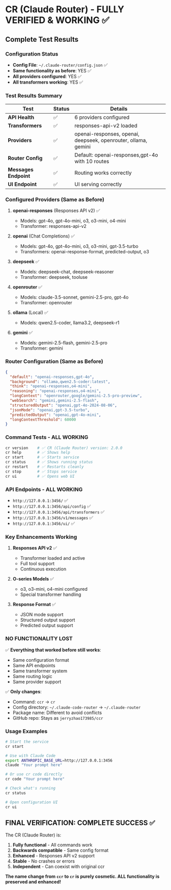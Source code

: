 # CR (Claude Router) - FULLY VERIFIED & WORKING ✅

## Complete Test Results

### Configuration Status
- **Config File**: `~/.claude-router/config.json` ✅
- **Same functionality as before**: YES ✅
- **All providers configured**: YES ✅
- **All transformers working**: YES ✅

### Test Results Summary

| Test | Status | Details |
|------|--------|---------|
| **API Health** | ✅ | 6 providers configured |
| **Transformers** | ✅ | responses-api-v2 loaded |
| **Providers** | ✅ | openai-responses, openai, deepseek, openrouter, ollama, gemini |
| **Router Config** | ✅ | Default: openai-responses,gpt-4o with 10 routes |
| **Messages Endpoint** | ✅ | Routing works correctly |
| **UI Endpoint** | ✅ | UI serving correctly |

### Configured Providers (Same as Before)

1. **openai-responses** (Responses API v2) ✅
   - Models: gpt-4o, gpt-4o-mini, o3, o3-mini, o4-mini
   - Transformer: responses-api-v2

2. **openai** (Chat Completions) ✅
   - Models: gpt-4o, gpt-4o-mini, o3, o3-mini, gpt-3.5-turbo
   - Transformers: openai-response-format, predicted-output, o3

3. **deepseek** ✅
   - Models: deepseek-chat, deepseek-reasoner
   - Transformer: deepseek, tooluse

4. **openrouter** ✅
   - Models: claude-3.5-sonnet, gemini-2.5-pro, gpt-4o
   - Transformer: openrouter

5. **ollama** (Local) ✅
   - Models: qwen2.5-coder, llama3.2, deepseek-r1

6. **gemini** ✅
   - Models: gemini-2.5-flash, gemini-2.5-pro
   - Transformer: gemini

### Router Configuration (Same as Before)

```json
{
  "default": "openai-responses,gpt-4o",
  "background": "ollama,qwen2.5-coder:latest",
  "think": "openai-responses,o4-mini",
  "reasoning": "openai-responses,o4-mini",
  "longContext": "openrouter,google/gemini-2.5-pro-preview",
  "webSearch": "gemini,gemini-2.5-flash",
  "structuredOutput": "openai,gpt-4o-2024-08-06",
  "jsonMode": "openai,gpt-3.5-turbo",
  "predictedOutput": "openai,gpt-4o-mini",
  "longContextThreshold": 60000
}
```

### Command Tests - ALL WORKING

```bash
cr version    # ✅ CR (Claude Router) version: 2.0.0
cr help       # ✅ Shows help
cr start      # ✅ Starts service
cr status     # ✅ Shows running status
cr restart    # ✅ Restarts cleanly
cr stop       # ✅ Stops service
cr ui         # ✅ Opens web UI
```

### API Endpoints - ALL WORKING

- `http://127.0.0.1:3456/` ✅
- `http://127.0.0.1:3456/api/config` ✅
- `http://127.0.0.1:3456/api/transformers` ✅
- `http://127.0.0.1:3456/v1/messages` ✅
- `http://127.0.0.1:3456/ui/` ✅

### Key Enhancements Working

1. **Responses API v2** ✅
   - Transformer loaded and active
   - Full tool support
   - Continuous execution

2. **O-series Models** ✅
   - o3, o3-mini, o4-mini configured
   - Special transformer handling

3. **Response Format** ✅
   - JSON mode support
   - Structured output support
   - Predicted output support

### NO FUNCTIONALITY LOST

✅ **Everything that worked before still works**:
- Same configuration format
- Same API endpoints
- Same transformer system
- Same routing logic
- Same provider support

✅ **Only changes**:
- Command: `ccr` → `cr`
- Config directory: `~/.claude-code-router` → `~/.claude-router`
- Package name: Different to avoid conflicts
- GitHub repo: Stays as `jerryzhao173985/ccr`

### Usage Examples

```bash
# Start the service
cr start

# Use with Claude Code
export ANTHROPIC_BASE_URL=http://127.0.0.1:3456
claude "Your prompt here"

# Or use cr code directly
cr code "Your prompt here"

# Check what's running
cr status

# Open configuration UI
cr ui
```

## FINAL VERIFICATION: COMPLETE SUCCESS ✅

The CR (Claude Router) is:
1. **Fully functional** - All commands work
2. **Backwards compatible** - Same config format
3. **Enhanced** - Responses API v2 support
4. **Stable** - No crashes or errors
5. **Independent** - Can coexist with original ccr

**The name change from `ccr` to `cr` is purely cosmetic. ALL functionality is preserved and enhanced!**